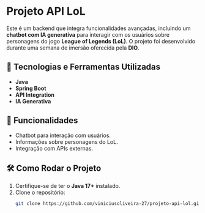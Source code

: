 # Projeto API LoL

Este é um backend que integra funcionalidades avançadas, incluindo um **chatbot com IA generativa** para interagir com os usuários sobre personagens do jogo **League of Legends (LoL)**. O projeto foi desenvolvido durante uma semana de imersão oferecida pela **DIO**.

## 🚀 Tecnologias e Ferramentas Utilizadas
- **Java**  
- **Spring Boot**  
- **API Integration**  
- **IA Generativa**  

## 🔧 Funcionalidades
- Chatbot para interação com usuários.  
- Informações sobre personagens do LoL.  
- Integração com APIs externas.

## 🛠️ Como Rodar o Projeto
1. Certifique-se de ter o **Java 17+** instalado.
2. Clone o repositório:
   ```bash
   git clone https://github.com/viniciusoliveira-27/projeto-api-lol.git
